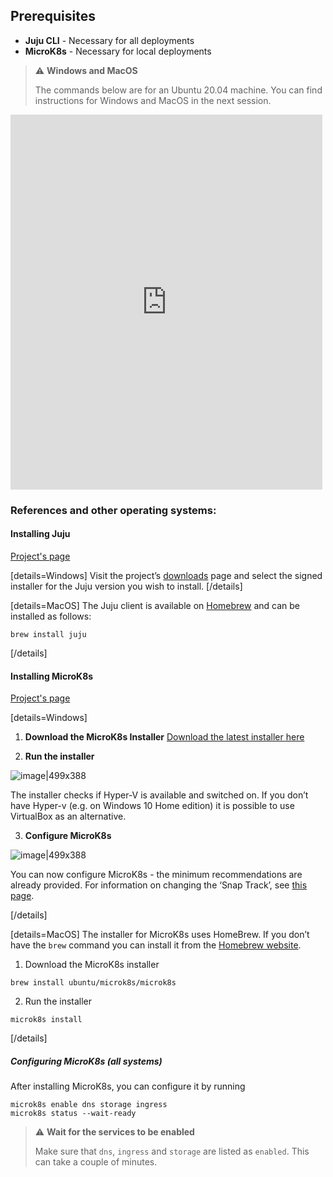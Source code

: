 <!---__last_edited:2022-03-16T18:32:29.172Z--->
## Prerequisites
- **Juju CLI** - Necessary for all deployments
- **MicroK8s** - Necessary for local deployments

> ⚠️ **Windows and MacOS**
>
> The commands below are for an Ubuntu 20.04 machine. You can find instructions for Windows and MacOS in the next session. 

<iframe src="https://asciinema.org/a/476954/iframe" width=99% height=600px" scrolling='no' frameborder="0"></iframe>

### References and other operating systems: 
#### Installing Juju
[Project's page](https://juju.is/docs/olm/installing-juju)

[details=Windows]
Visit the project’s [downloads](https://launchpad.net/juju/+download) page and select the signed installer for the Juju version you wish to install.
[/details]

[details=MacOS]
The Juju client is available on [Homebrew](https://brew.sh/) and can be installed as follows:
```
brew install juju
```
[/details]

#### Installing MicroK8s
[Project's page](https://microk8s.io/)

[details=Windows]
1. **Download the MicroK8s Installer**
[Download the latest installer here](https://microk8s.io/microk8s-installer.exe)

2. **Run the installer**

![image|499x388](upload://t8ETpCfxx6bQAhydB8j3IahoXdv.png) 

The installer checks if Hyper-V is available and switched on. If you don’t have Hyper-v (e.g. on Windows 10 Home edition) it is possible to use VirtualBox as an alternative.

3. **Configure MicroK8s**

![image|499x388](upload://lJZ1BY6ctblDPqoJKNwgFEvgf3Y.png) 

You can now configure MicroK8s - the minimum recommendations are already provided. For information on changing the ‘Snap Track’, see [this page](https://microk8s.io/docs/setting-snap-channel).

[/details]

[details=MacOS]
The installer for MicroK8s uses HomeBrew. If you don’t have the `brew` command you can install it from the [Homebrew website](http://brew.sh/).

1. Download the MicroK8s installer
```
brew install ubuntu/microk8s/microk8s
```

2. Run the installer
```
microk8s install
```
[/details]


##### Configuring MicroK8s (all systems)
After installing MicroK8s, you can configure it by running

```
microk8s enable dns storage ingress 
microk8s status --wait-ready
```

> ⚠️ **Wait for the services to be enabled**
>
>  Make sure that `dns`, `ingress` and `storage` are listed as `enabled`. This can take a couple of minutes.
